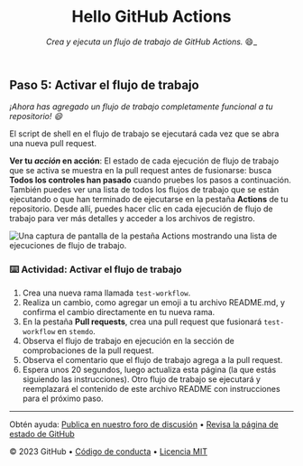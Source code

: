 <header>

# Hello GitHub Actions

_Crea y ejecuta un flujo de trabajo de GitHub Actions._
:smile:_

</header>

## Paso 5: Activar el flujo de trabajo

_¡Ahora has agregado un flujo de trabajo completamente funcional a tu repositorio! :smile:_

El script de shell en el flujo de trabajo se ejecutará cada vez que se abra una nueva pull request.

**Ver tu _acción_ en acción**: El estado de cada ejecución de flujo de trabajo que se activa se muestra en la pull request antes de fusionarse: busca **Todos los controles han pasado** cuando pruebes los pasos a continuación. También puedes ver una lista de todos los flujos de trabajo que se están ejecutando o que han terminado de ejecutarse en la pestaña **Actions** de tu repositorio. Desde allí, puedes hacer clic en cada ejecución de flujo de trabajo para ver más detalles y acceder a los archivos de registro.

![Una captura de pantalla de la pestaña Actions mostrando una lista de ejecuciones de flujo de trabajo.](https://user-images.githubusercontent.com/16547949/62388049-4e64e600-b52a-11e9-8bf5-db0c5452360f.png)

### :keyboard: Actividad: Activar el flujo de trabajo

1. Crea una nueva rama llamada `test-workflow`.
2. Realiza un cambio, como agregar un emoji a tu archivo README.md, y confirma el cambio directamente en tu nueva rama.
3. En la pestaña **Pull requests**, crea una pull request que fusionará `test-workflow` en `stemdo`.
4. Observa el flujo de trabajo en ejecución en la sección de comprobaciones de la pull request.
5. Observa el comentario que el flujo de trabajo agrega a la pull request.
6. Espera unos 20 segundos, luego actualiza esta página (la que estás siguiendo las instrucciones). Otro flujo de trabajo se ejecutará y reemplazará el contenido de este archivo README con instrucciones para el próximo paso.

<footer>

---

Obtén ayuda: [Publica en nuestro foro de discusión](https://github.com/orgs/skills/discussions/categories/hello-github-actions) &bull; [Revisa la página de estado de GitHub](https://www.githubstatus.com/)

&copy; 2023 GitHub &bull; [Código de conducta](https://www.contributor-covenant.org/version/2/1/code_of_conduct/code_of_conduct.md) &bull; [Licencia MIT](https://gh.io/mit)

</footer>

